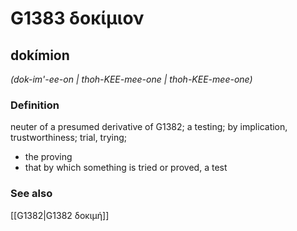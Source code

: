 # G1383 δοκίμιον

## dokímion

_(dok-im'-ee-on | thoh-KEE-mee-one | thoh-KEE-mee-one)_

### Definition

neuter of a presumed derivative of G1382; a testing; by implication, trustworthiness; trial, trying; 

- the proving
- that by which something is tried or proved, a test

### See also

[[G1382|G1382 δοκιμή]]
